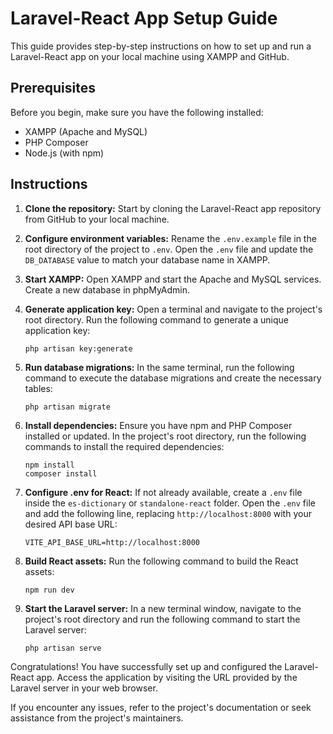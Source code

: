 # Laravel-React App Setup Guide

This guide provides step-by-step instructions on how to set up and run a Laravel-React app on your local machine using XAMPP and GitHub.

## Prerequisites

Before you begin, make sure you have the following installed:

- XAMPP (Apache and MySQL)
- PHP Composer
- Node.js (with npm)

## Instructions

1. **Clone the repository:** Start by cloning the Laravel-React app repository from GitHub to your local machine.

2. **Configure environment variables:** Rename the `.env.example` file in the root directory of the project to `.env`. Open the `.env` file and update the `DB_DATABASE` value to match your database name in XAMPP.

3. **Start XAMPP:** Open XAMPP and start the Apache and MySQL services. Create a new database in phpMyAdmin.

4. **Generate application key:** Open a terminal and navigate to the project's root directory. Run the following command to generate a unique application key:
   ```
   php artisan key:generate
   ```

5. **Run database migrations:** In the same terminal, run the following command to execute the database migrations and create the necessary tables:
   ```
   php artisan migrate
   ```

6. **Install dependencies:** Ensure you have npm and PHP Composer installed or updated. In the project's root directory, run the following commands to install the required dependencies:
   ```
   npm install
   composer install
   ```

7. **Configure .env for React:** If not already available, create a `.env` file inside the `es-dictionary` or `standalone-react` folder. Open the `.env` file and add the following line, replacing `http://localhost:8000` with your desired API base URL:
   ```
   VITE_API_BASE_URL=http://localhost:8000
   ```

8. **Build React assets:** Run the following command to build the React assets:
   ```
   npm run dev
   ```

9. **Start the Laravel server:** In a new terminal window, navigate to the project's root directory and run the following command to start the Laravel server:
   ```
   php artisan serve
   ```

Congratulations! You have successfully set up and configured the Laravel-React app. Access the application by visiting the URL provided by the Laravel server in your web browser.

If you encounter any issues, refer to the project's documentation or seek assistance from the project's maintainers.